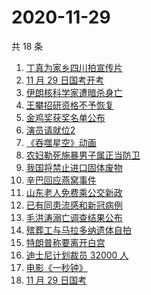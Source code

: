 # 2020-11-29

共 18 条

<!-- BEGIN ZHIHUSEARCH -->
<!-- 最后更新时间 Sun Nov 29 2020 21:05:16 GMT+0800 (CST) -->
1. [丁真为家乡四川拍宣传片](https://www.zhihu.com/search?q=丁真)
1. [11 月 29 日国考开考](https://www.zhihu.com/search?q=国考)
1. [伊朗核科学家遭暗杀身亡](https://www.zhihu.com/search?q=伊朗核科学家)
1. [王攀招研资格不予恢复](https://www.zhihu.com/search?q=王攀)
1. [金鸡奖获奖名单公布](https://www.zhihu.com/search?q=金鸡奖)
1. [演员请就位2](https://www.zhihu.com/search?q=演员请就位2)
1. [《吞噬星空》动画](https://www.zhihu.com/search?q=吞噬星空)
1. [农妇勒死施暴男子属正当防卫](https://www.zhihu.com/search?q=农妇勒死男子)
1. [我国将禁止进口固体废物](https://www.zhihu.com/search?q=固体废物)
1. [辛巴回应燕窝事件](https://www.zhihu.com/search?q=辛巴燕窝)
1. [山东老人免费乘公交新政](https://www.zhihu.com/search?q=老人免费乘公交车)
1. [已有同患流感和新冠病例](https://www.zhihu.com/search?q=流感新冠)
1. [毛洪涛溺亡调查结果公布](https://www.zhihu.com/search?q=毛洪涛)
1. [殡葬工与马拉多纳遗体自拍](https://www.zhihu.com/search?q=马拉多纳)
1. [特朗普称要离开白宫](https://www.zhihu.com/search?q=特朗普)
1. [迪士尼计划裁员 32000 人](https://www.zhihu.com/search?q=迪士尼)
1. [电影《一秒钟》](https://www.zhihu.com/search?q=一秒钟)
1. [11 月 29 日国考 ](https://www.zhihu.com/search?q=国考)
<!-- END ZHIHUSEARCH -->
